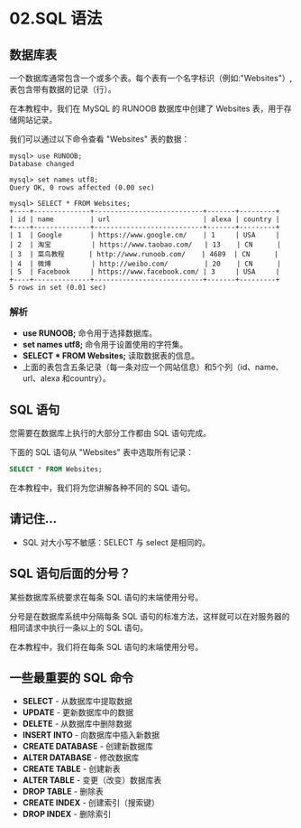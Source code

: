 # 02.SQL 语法

## 数据库表

一个数据库通常包含一个或多个表。每个表有一个名字标识（例如:"Websites"）,表包含带有数据的记录（行）。

在本教程中，我们在 MySQL 的 RUNOOB 数据库中创建了 Websites 表，用于存储网站记录。

我们可以通过以下命令查看 "Websites" 表的数据：

```
mysql> use RUNOOB;
Database changed

mysql> set names utf8;
Query OK, 0 rows affected (0.00 sec)

mysql> SELECT * FROM Websites;
+----+--------------+---------------------------+-------+---------+
| id | name         | url                       | alexa | country |
+----+--------------+---------------------------+-------+---------+
| 1  | Google       | https://www.google.cm/    | 1     | USA     |
| 2  | 淘宝          | https://www.taobao.com/   | 13    | CN      |
| 3  | 菜鸟教程      | http://www.runoob.com/    | 4689  | CN      |
| 4  | 微博          | http://weibo.com/         | 20    | CN      |
| 5  | Facebook     | https://www.facebook.com/ | 3     | USA     |
+----+--------------+---------------------------+-------+---------+
5 rows in set (0.01 sec)
```

### 解析

- **use RUNOOB;** 命令用于选择数据库。
- **set names utf8;** 命令用于设置使用的字符集。
- **SELECT \* FROM Websites;** 读取数据表的信息。
- 上面的表包含五条记录（每一条对应一个网站信息）和5个列（id、name、url、alexa 和country）。

## SQL 语句

您需要在数据库上执行的大部分工作都由 SQL 语句完成。

下面的 SQL 语句从 "Websites" 表中选取所有记录：

```sql
SELECT * FROM Websites;
```

在本教程中，我们将为您讲解各种不同的 SQL 语句。

## 请记住...

- SQL 对大小写不敏感：SELECT 与 select 是相同的。

## SQL 语句后面的分号？

某些数据库系统要求在每条 SQL 语句的末端使用分号。

分号是在数据库系统中分隔每条 SQL 语句的标准方法，这样就可以在对服务器的相同请求中执行一条以上的 SQL 语句。

在本教程中，我们将在每条 SQL 语句的末端使用分号。

## 一些最重要的 SQL 命令

- **SELECT** - 从数据库中提取数据
- **UPDATE** - 更新数据库中的数据
- **DELETE** - 从数据库中删除数据
- **INSERT INTO** - 向数据库中插入新数据
- **CREATE DATABASE** - 创建新数据库
- **ALTER DATABASE** - 修改数据库
- **CREATE TABLE** - 创建新表
- **ALTER TABLE** - 变更（改变）数据库表
- **DROP TABLE** - 删除表
- **CREATE INDEX** - 创建索引（搜索键）
- **DROP INDEX** - 删除索引